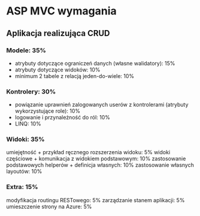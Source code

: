 # ASP MVC wymagania

## Aplikacja realizująca CRUD

### Modele: 35%

- atrybuty dotyczące ograniczeń danych (własne walidatory): 15%
- atrybuty dotyczące widoków: 10%
- minimum 2 tabele z relacją jeden-do-wiele: 10%

### Kontrolery: 30%

- powiązanie uprawnień zalogowanych userów z kontrolerami (atrybuty wykorzystujące role): 10%
- logowanie i przynależność do ról: 10%
- LINQ: 10%

### Widoki: 35%

umiejętność + przykład ręcznego rozszerzenia widoku: 5%
widoki częściowe + komunikacja z widokiem podstawowym: 10%
zastosowanie podstawowych helperów + definicja własnych: 10%
zastosowanie własnych layoutów: 10%

### Extra: 15%

modyfikacja routingu RESTowego: 5%
zarządzanie stanem aplikacji: 5%
umieszczenie strony na Azure: 5%